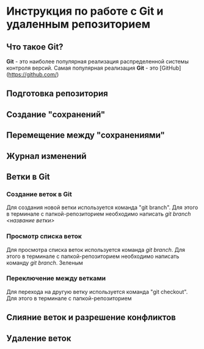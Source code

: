 # Инструкция по работе с Git и удаленным репозиторием

## Что такое Git?
**Git** - это наиболее популярная реализация распределенной системы контроля версий. Самая популярная реализация **Git** - это [GitHub] (https://github.com/)

## Подготовка репозитория

## Создание "сохранений"

## Перемещение между "сохранениями"

## Журнал изменений

## Ветки в Git
### Создание веток в Git
Для создания новой ветки используется команда "git branch". Для этого в терминале с папкой-репозиторием необходимо написать *git branch <название ветки>*
### Просмотр списка веток
Для просмотра списка веток используется команда *git branch*. Для этого в терминале с папкой-репозиторием необходимо написать команду *git branch*. Зеленым 

### Переключение между ветками
Для перехода на другую ветку используется команда "git checkout". Для этого в терминале с папкой-репозиторием

## Слияние веток и разрешение конфликтов

## Удаление веток
